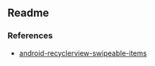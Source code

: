 ## Readme

### References

* [android-recyclerview-swipeable-items](https://android.jlelse.eu/android-recyclerview-swipeable-items-46a3c763498d)